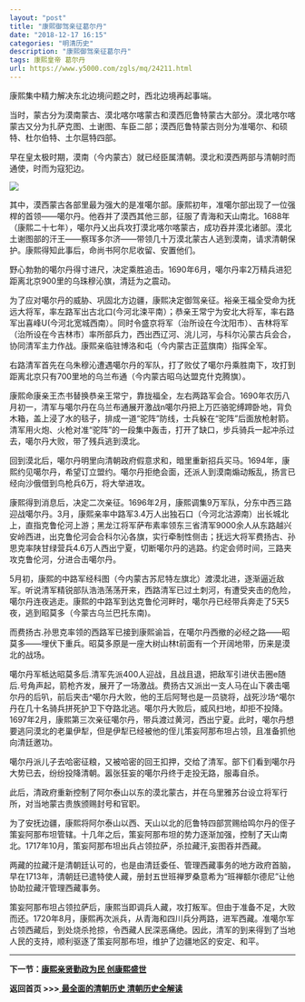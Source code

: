 ```yaml
---
layout: "post"
title: "康熙御驾亲征葛尔丹"
date: "2018-12-17 16:15"
categories: "明清历史"
description: "康熙御驾亲征葛尔丹"
tags: 康熙皇帝 葛尔丹
url: https://www.y5000.com/zgls/mq/24211.html
---
```






康熙集中精力解决东北边境问题之时，西北边境再起事端。

当时，蒙古分为漠南蒙古、漠北喀尔喀蒙古和漠西厄鲁特蒙古大部分。漠北喀尔喀蒙古又分为扎萨克图、土谢图、车臣二部；漠西厄鲁特蒙古则分为准噶尔、和硕特、杜尔伯特、土尔扈特四部。

早在皇太极时期，漠南（今内蒙古）就已经臣属清朝。漠北和漠西两部与清朝时而通使，时而为寇犯边。

![](https://img.y5000.com/uploads/allimg/170721/8-1FH1162323136.jpg)

其中，漠西蒙古各部里最为强大的是准噶尔部。康熙初年，准噶尔部出现了一位强桿的首领——噶尔丹。他吞并了漠西其他三部，征服了青海和天山南北。1688年（康熙二十七年），噶尔丹乂出兵攻打漠北喀尔喀蒙古，成功吞并漠北诸部。漠北土谢图部的汗王——察珲多尔济——带领几十万漠北蒙古人逃到漠南，请求清朝保护。康熙得知此事后，命尚书阿尔尼收留、安置他们。

野心勃勃的噶尔丹得寸进尺，决定乘胜追击。1690年6月，噶尔丹率2万精兵进犯距离北京900里的乌珠穆沁旗，清廷为之震动。

为了应对噶尔丹的威胁、巩固北方边疆，康熙决定御驾亲征。裕亲王福全受命为抚远大将军，率左路军出古北口(今河北涑平南）；恭亲王常宁为安北大将军，率右路军出喜峰U(今河北宽城西南）。同时令盛京将军（治所设在今沈阳市）、吉林将军（治所设在今吉林市）率所部兵力，西出西辽河、洮儿河，与科尔沁蒙古兵会合，协同清军主力作战。康熙亲临驻博洛和屯（今内蒙古正蓝旗南）指挥全军。

右路清军首先在乌朱穆沁遭遇噶尔丹的军队，打了败仗了噶尔丹乘胜南下，攻打到距离北京只有700里地的乌兰布通（今内蒙古昭乌达盟克什克腾旗）。

康熙命康亲王杰书替换恭亲王常宁，靠拢福全，左右两路军会合。1690年农历八月初一，清军与噶尔丹在乌兰布通展开激战n噶尔丹把上万匹骆驼缚蹄卧地，背负木箱，盖上浸了水的毯子，排成一道“驼阵”防线，士兵躲在“驼阵”后面放枪射箭。清军用火炮、火枪对准“驼阵”的一段集中轰击，打开了缺口，步兵骑兵一起冲杀过去，噶尔丹大败，带了残兵逃到漠北。

回到漠北后，噶尔丹明里向清朝政府假意求和，暗里重新招兵买马。1694年，康熙约见噶尔丹，希望订立盟约。噶尔丹拒绝会面，还派人到漠南煽动叛乱，扬言已经向沙俄借到鸟枪兵6万，将大举进攻。

康熙得到消息后，决定二次亲征。1696年2月，康熙调集9万军队，分东中西三路迎战噶尔丹。3月，康熙亲率中路军3.4万人出独石口（今河北沽源南）出长城北上，直指克鲁伦河上游；黑龙江将军萨布素率领东三省清军9000余人从东路越兴安岭西进，出克鲁伦河会合科尔沁各旗，实行牵制性侧击；抚远大将军费扬古、孙思克率陕甘绿营兵4.6万人西出宁夏，切断噶尔丹的逃路。约定会师时间，三路夹攻克鲁伦河，分进合击噶尔丹。

5月初，康熙的中路军经科图（今内蒙古苏尼特左旗北）渡漠北进，逐渐逼近敌军。听说清军精锐部队浩浩荡荡开来，西路清军已过土刺河，有遭受夹击的危险，噶尔丹连夜逃走。康熙的中路军到达克鲁伦河畔时，噶尔丹已经带兵奔走了5天5夜，逃到昭莫多（今蒙古乌兰巴托东南)。

而费扬古.孙思克率领的西路军已接到康熙谕旨，在噶尔丹西撤的必经之路——昭莫多——埋伏下重兵。昭莫多原是一座大树山林t前面有一个开阔地带，历来是漠北的战场。

噶尔丹军柢达昭莫多后.清军先派400人迎战，且战且退，把敌军引进伏击圈e随后.号角声起，箭枪齐发，展开了一场激战。费扬古又派出一支人马在山下袭击噶尔丹的后叭，前后夹击^噶尔丹大败，他的王后阿弩也是一员骁将，战死沙场^噶尔丹在几十名骑兵拼死护卫下夺路北逃。噶尔丹大败后，威风扫地，却拒不投降。1697年2月，康熙第三次亲征噶尔丹，带兵渡过黄河，西出宁夏。此时，噶尔丹想要逃冋漠北的老巢伊犁，但是伊犁已经被他的侄儿策妄阿那布坦占领，且准备抓他向清廷邀功。

噶尔丹派儿子去哈密征粮，又被哈密的回王扣押，交给了清军。部下们看到噶尔丹大势已去，纷纷投降清朝。嚣张狂妄的噶尔丹终于走投无路，服毒自杀。

此后，清政府重新控制了阿尔泰山以东的漠北蒙古，并在乌里雅苏台设立将军行所，对当地蒙古贵族颁赐封号和官职。

为了安抚边疆，康熙将阿尔泰山以西、天山以北的厄鲁特四部赏赐给鸣尔丹的侄子策妄阿那布坦管辖。十几年之后，策妄阿那布坦的势力逐渐加强，控制了天山南北。1717年10月，策妄阿那布坦出兵占领拉萨，杀拉藏汗,妄图吞并西藏。

两藏的拉藏汗是清朝廷认可的，也是由清廷委任、管理西藏事务的地方政府首脑，早在1713年，清朝廷已遣特使人藏，册封五世班禅罗桑意希为“班禅额尔德尼”让他协助拉藏汗管理西藏事务。

策妄阿那布坦占领拉萨后，康熙当即调兵人藏，攻打叛军。但由于准备不足，大败而还。1720年8月，康熙再次派兵，从青海和四川兵分两路，进军西藏。准噶尔军占领西藏后，到处烧杀抢掠，令西藏人民深恶痛绝。因此，清军的到来得到了当地人民的支持，顺利驱逐了策妄阿那布坦，维护了边疆地区的安定、和平。

* * *

**下一节：[康熙亲贤勤政为民 创康熙盛世](https://www.y5000.com/zgls/mq/24213.html)**

**返回首页 >>>**[ **最全面的清朝历史 清朝历史全解读**](https://www.y5000.com/zgls/mq/24329.html)
